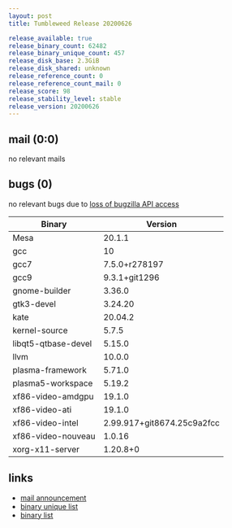 ```yaml
---
layout: post
title: Tumbleweed Release 20200626

release_available: true
release_binary_count: 62482
release_binary_unique_count: 457
release_disk_base: 2.3GiB
release_disk_shared: unknown
release_reference_count: 0
release_reference_count_mail: 0
release_score: 98
release_stability_level: stable
release_version: 20200626
---
```


## mail (0:0)

no relevant mails

## bugs (0)

<!--more-->

no relevant bugs due to [loss of bugzilla API access](https://bugzilla.opensuse.org/show_bug.cgi?id=1157722)

Binary | Version
--- | ---
Mesa | 20.1.1
gcc | 10
gcc7 | 7.5.0+r278197
gcc9 | 9.3.1+git1296
gnome-builder | 3.36.0
gtk3-devel | 3.24.20
kate | 20.04.2
kernel-source | 5.7.5
libqt5-qtbase-devel | 5.15.0
llvm | 10.0.0
plasma-framework | 5.71.0
plasma5-workspace | 5.19.2
xf86-video-amdgpu | 19.1.0
xf86-video-ati | 19.1.0
xf86-video-intel | 2.99.917+git8674.25c9a2fcc
xf86-video-nouveau | 1.0.16
xorg-x11-server | 1.20.8+0

## links

- [mail announcement](https://lists.opensuse.org/opensuse-factory/2020-06/msg00342.html)
- [binary unique list](http://download.opensuse.org/history/20200626/rpm.unique.list)
- [binary list](http://download.opensuse.org/history/20200626/rpm.list)

